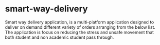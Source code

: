# smart-way-delivery
Smart way delivery application, is a multi-platform application designed to deliver on demand different variety of orders arranging from the below list. The application is focus on reducing the stress and unsafe movement that both student and non academic student pass through.
